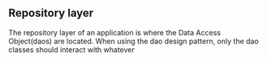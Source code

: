 ## Repository layer
The repository layer of an application is where the Data Access Object(daos) are located. When using the dao design pattern, only the dao classes should interact with whatever 
